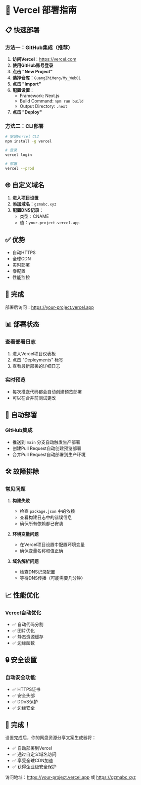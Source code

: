# 🚀 Vercel 部署指南

## 📋 快速部署

### 方法一：GitHub集成（推荐）

1. **访问Vercel**：https://vercel.com
2. **使用GitHub账号登录**
3. **点击 "New Project"**
4. **选择仓库**：`GuangZhiMeng/My_Web01`
5. **点击 "Import"**
6. **配置设置**：
   - Framework: Next.js
   - Build Command: `npm run build`
   - Output Directory: `.next`
7. **点击 "Deploy"**

### 方法二：CLI部署

```bash
# 安装Vercel CLI
npm install -g vercel

# 登录
vercel login

# 部署
vercel --prod
```

## 🌐 自定义域名

1. **进入项目设置**
2. **添加域名**：`gzmabc.xyz`
3. **配置DNS记录**：
   - 类型：CNAME
   - 值：`your-project.vercel.app`

## ✅ 优势

- 自动HTTPS
- 全球CDN
- 实时部署
- 零配置
- 性能监控

## 🎯 完成

部署后访问：https://your-project.vercel.app

## 📊 部署状态

### 查看部署日志
1. 进入Vercel项目仪表板
2. 点击 "Deployments" 标签
3. 查看最新部署的详细日志

### 实时预览
- 每次推送代码都会自动创建预览部署
- 可以在合并前测试更改

## 🔄 自动部署

### GitHub集成
- 推送到 `main` 分支自动触发生产部署
- 创建Pull Request自动创建预览部署
- 合并Pull Request自动部署到生产环境

## 🛠️ 故障排除

### 常见问题

1. **构建失败**
   - 检查 `package.json` 中的依赖
   - 查看构建日志中的错误信息
   - 确保所有依赖都已安装

2. **环境变量问题**
   - 在Vercel项目设置中配置环境变量
   - 确保变量名称和值正确

3. **域名解析问题**
   - 检查DNS记录配置
   - 等待DNS传播（可能需要几分钟）

## 📈 性能优化

### Vercel自动优化
- ✅ 自动代码分割
- ✅ 图片优化
- ✅ 静态资源缓存
- ✅ 边缘函数

## 🔒 安全设置

### 自动安全功能
- ✅ HTTPS证书
- ✅ 安全头部
- ✅ DDoS保护
- ✅ 边缘安全

## 🎉 完成！

设置完成后，你的网盘资源分享文案生成器将：
- ✅ 自动部署到Vercel
- ✅ 通过自定义域名访问
- ✅ 享受全球CDN加速
- ✅ 获得企业级安全保护

访问地址：https://your-project.vercel.app 或 https://gzmabc.xyz
